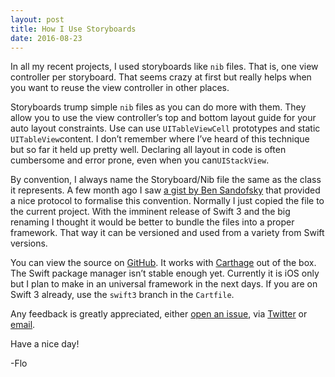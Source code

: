 ```yaml
---
layout: post
title: How I Use Storyboards
date: 2016-08-23
---
```


In all my recent projects, I used storyboards like `nib` files. That is, one view controller per storyboard. That seems crazy at first but really helps when you want to reuse the view controller in other places.

Storyboards trump simple `nib` files as you can do more with them. They allow you to use the view controller’s top and bottom layout guide for your auto layout constraints. Use can use `UITableViewCell` prototypes and static `UITableView`content. I don’t remember where I’ve heard of this technique but so far it held up pretty well. Declaring all layout in code is often cumbersome and error prone, even when you can`UIStackView`.

By convention, I always name the Storyboard/Nib file the same as the class it represents. A few month ago I saw [a gist by Ben Sandofsky](https://gist.github.com/sandofsky/0a8b5977afb16af1c6083fe97f0ac867) that provided a nice protocol to formalise this convention. Normally I just copied the file to the current project. With the imminent release of Swift 3 and the big renaming I thought it would be better to bundle the files into a proper framework. That way it can be versioned and used from a variety from Swift versions.

You can view the source on [GitHub](https://github.com/florianbuerger/interfacebacked). It works with [Carthage](https://github.com/carthage/carthage) out of the box. The Swift package manager isn’t stable enough yet. Currently it is iOS only but I plan to make in an universal framework in the next days. If you are on Swift 3 already, use the `swift3` branch in the `Cartfile`.

Any feedback is greatly appreciated, either [open an issue](https://github.com/florianbuerger/interfacebacked/issues), via [Twitter](https://twitter.com/florianbuerger) or [email](mailto:hi@florianbuerger.com?subject=InterfaceBacked).

Have a nice day!

-Flo

